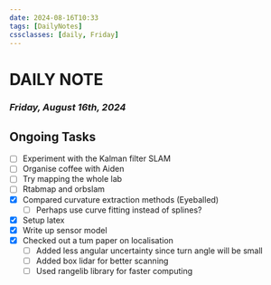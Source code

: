```yaml
---
date: 2024-08-16T10:33
tags: [DailyNotes]
cssclasses: [daily, Friday]
---
```

# DAILY NOTE
### *Friday, August 16th, 2024*

## Ongoing Tasks

- [ ] Experiment with the Kalman filter SLAM
- [ ] Organise coffee with Aiden
- [ ] Try mapping the whole lab
- [ ] Rtabmap and orbslam
- [x] Compared curvature extraction methods (Eyeballed)
	- [ ] Perhaps use curve fitting instead of splines? 
- [x] Setup latex
- [x] Write up sensor model
- [x] Checked out a tum paper on localisation
	- [ ] Added less angular uncertainty since turn angle will be small
	- [ ] Added box lidar for better scanning
	- [ ] Used rangelib library for faster computing
